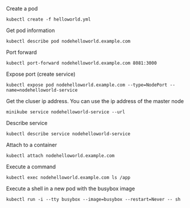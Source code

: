 Create a pod

```
kubectl create -f helloworld.yml
```

Get pod information

```
kubectl describe pod nodehelloworld.example.com
```

Port forward

```
kubectl port-forward nodehelloworld.example.com 8081:3000
```

Expose port (create service)

```
kubectl expose pod nodehelloworld.example.com --type=NodePort --name=nodehelloworld-service
```

Get the cluser ip address. You can use the ip address of the master node

```
minikube service nodehelloworld-service --url
```

Describe service

```
kubectl describe service nodehelloworld-service
```

Attach to a container

```
kubectl attach nodehelloworld.example.com
```

Execute a command

```
kubectl exec nodehelloworld.example.com ls /app
```

Execute a shell in a new pod with the busybox image

```
kubectl run -i --tty busybox --image=busybox --restart=Never -- sh
```